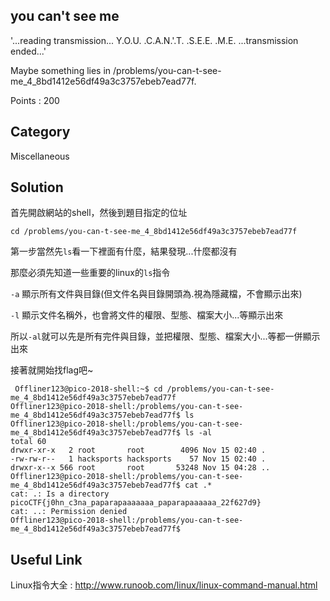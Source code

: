 ## you can't see me
'...reading transmission... Y.O.U. .C.A.N.'.T. .S.E.E. .M.E. ...transmission ended...' 

Maybe something lies in /problems/you-can-t-see-me_4_8bd1412e56df49a3c3757ebeb7ead77f.

Points : 200

## Category
Miscellaneous

## Solution
首先開啟網站的shell，然後到題目指定的位址

`cd /problems/you-can-t-see-me_4_8bd1412e56df49a3c3757ebeb7ead77f`

第一步當然先`ls`看一下裡面有什麼，結果發現...什麼都沒有

那麼必須先知道一些重要的linux的`ls`指令

`-a` 顯示所有文件與目錄(但文件名與目錄開頭為.視為隱藏檔，不會顯示出來)

`-l` 顯示文件名稱外，也會將文件的權限、型態、檔案大小...等顯示出來

所以`-al`就可以先是所有完件與目錄，並把權限、型態、檔案大小...等都一併顯示出來

接著就開始找flag吧~

```shell
 Offliner123@pico-2018-shell:~$ cd /problems/you-can-t-see-me_4_8bd1412e56df49a3c3757ebeb7ead77f                            
Offliner123@pico-2018-shell:/problems/you-can-t-see-me_4_8bd1412e56df49a3c3757ebeb7ead77f$ ls                              
Offliner123@pico-2018-shell:/problems/you-can-t-see-me_4_8bd1412e56df49a3c3757ebeb7ead77f$ ls -al                          
total 60                                                                                                                   
drwxr-xr-x   2 root       root        4096 Nov 15 02:40 .
-rw-rw-r--   1 hacksports hacksports    57 Nov 15 02:40 .                                                                  
drwxr-x--x 566 root       root       53248 Nov 15 04:28 ..
Offliner123@pico-2018-shell:/problems/you-can-t-see-me_4_8bd1412e56df49a3c3757ebeb7ead77f$ cat .*                          
cat: .: Is a directory                                                                                                     
picoCTF{j0hn_c3na_paparapaaaaaaa_paparapaaaaaa_22f627d9}                                                                   
cat: ..: Permission denied                                                                                                 
Offliner123@pico-2018-shell:/problems/you-can-t-see-me_4_8bd1412e56df49a3c3757ebeb7ead77f$   
```

## Useful Link
Linux指令大全 : http://www.runoob.com/linux/linux-command-manual.html
